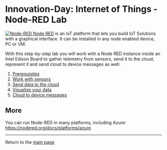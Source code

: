 # Innovation-Day: Internet of Things - Node-RED Lab

[![Node-RED](http://nodered.org/node-red.png) Node RED](http://nodered.org) is an IoT platform that lets you build IoT Solutions with a graphical interface. It can be installed in any node enabled device, PC or VM.

With this step-by-step lab you will work with a Node RED instance inside an Intel Edison Board to gather telemetry from sensors, send it to the cloud, represent it and send cloud to device messages as well:

1. [Prerequisites](./node-red_lab_1.md)
1. [Work with sensors](./node-red_lab_2.md)
1. [Send data to the cloud](./node-red_lab_3.md)
1. [Visualize your data](./node-red_lab_4.md)
1. [Cloud to device messages](./node-red_lab_5.md)

## More

You can run Node-RED in many platforms, including Azure: https://nodered.org/docs/platforms/azure

---
Return to the [main page](./README.md)

